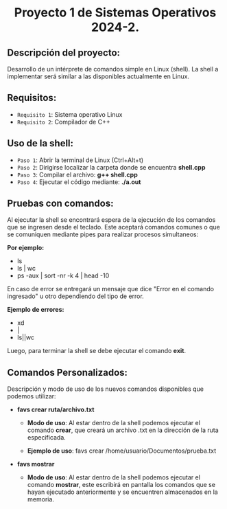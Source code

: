 <h1 align="center"> Proyecto 1 de Sistemas Operativos 2024-2. </h1>

## Descripción del proyecto:
Desarrollo de un intérprete de comandos simple en Linux (shell). La shell a implementar será similar
a las disponibles actualmente en Linux.

## Requisitos:
- `Requisito 1`: Sistema operativo Linux
- `Requisito 2`: Compilador de C++

## Uso de la shell:
- `Paso 1`: Abrir la terminal de Linux (Ctrl+Alt+t)
- `Paso 2`: Dirigirse localizar la carpeta donde se encuentra **shell.cpp**
- `Paso 3`: Compilar el archivo: **g++ shell.cpp**
- `Paso 4`: Ejecutar el código mediante: **./a.out**

## Pruebas con comandos:
Al ejecutar la shell se encontrará espera de la ejecución de los comandos que se ingresen desde el teclado.
Este aceptará comandos comunes o que se comuniquen mediante pipes para realizar procesos simultaneos:

**Por ejemplo:**
- ls
- ls | wc
- ps -aux | sort -nr -k 4 | head -10

En caso de error se entregará un mensaje que dice "Error en el comando ingresado" u otro dependiendo del tipo de error.

**Ejemplo de errores:**
- xd
- |
- ls||wc

Luego, para terminar la shell se debe ejecutar el comando **exit**.

## Comandos Personalizados:
Descripción y modo de uso de los nuevos comandos disponibles que podemos utilizar:

- **favs crear ruta/archivo.txt**
  - **Modo de uso**: Al estar dentro de la shell podemos ejecutar el comando **crear**, que creará un archivo .txt en la dirección de la ruta especificada.
  
  - **Ejemplo de uso**: favs crear /home/usuario/Documentos/prueba.txt
    
- **favs mostrar**
  - **Modo de uso**: Al estar dentro de la shell podemos ejecutar el comando **mostrar**, este escribirá en pantalla los comandos que se hayan ejecutado anteriormente y se encuentren almacenados en la memoria. 
